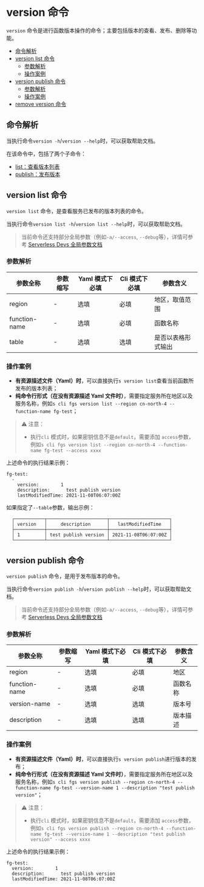 # version 命令

`version` 命令是进行函数版本操作的命令；主要包括版本的查看、发布、删除等功能。

- [命令解析](#命令解析)
- [version list 命令](#version-list-命令)
  - [参数解析](#参数解析)
  - [操作案例](#操作案例)
- [version publish 命令](#version-publish-命令)
  - [参数解析](#参数解析-1)
  - [操作案例](#操作案例-1)
- [remove version 命令](remove.md#remove-version-命令)

## 命令解析

当执行命令`version -h`/`version --help`时，可以获取帮助文档。

在该命令中，包括了两个子命令：

- [list：查看版本列表](#version-list-命令)
- [publish：发布版本](#version-publish-命令)

## version list 命令

`version list` 命令，是查看服务已发布的版本列表的命令。

当执行命令`version list -h`/`version list --help`时，可以获取帮助文档。

> 当前命令还支持部分全局参数（例如`-a/--access`, `--debug`等），详情可参考 [Serverless Devs 全局参数文档](https://serverless-devs.com/serverless-devs/command/readme#全局参数)

### 参数解析

| 参数全称     | 参数缩写 | Yaml 模式下必填 | Cli 模式下必填 | 参数含义                                                                                                                                                                                                                                                                                                   |
| ------------ | -------- | --------------- | -------------- | ---------------------------------------------------------------------------------------------------------------------------------------------------------------------------------------------------------------------------------------------------------------------------------------------------------- |
| region       | -        | 选填            | 必填           | 地区，取值范围 |
| function-name       | -        | 选填            | 必填           | 函数名称 |
| table        | -        | 选填            | 选填           | 是否以表格形式输出 |                                             
### 操作案例

- **有资源描述文件（Yaml）时**，可以直接执行`s version list`查看当前函数所发布的版本列表；
- **纯命令行形式（在没有资源描述 Yaml 文件时）**，需要指定服务所在地区以及服务名称，例如`s cli fgs version list --region cn-north-4 --function-name fg-test`；


> ⚠️ 注意：    
> - 执行`cli` 模式时，如果密钥信息不是`default`，需要添加 `access`参数，例如`s cli fgs version list --region cn-north-4 --function-name fg-test --access xxxx`

上述命令的执行结果示例：

```text
fg-test:
  -
    version:        1
    description:      test publish version
    lastModifiedTime: 2021-11-08T06:07:00Z
```

如果指定了`--table`参数，输出示例：

```text
  ┌───────────┬──────────────────────┬──────────────────────┐
  │ version   │     description      │   lastModifiedTime   │
  ├───────────┼──────────────────────┼──────────────────────┤
  │ 1         │ test publish version │ 2021-11-08T06:07:00Z │
  └───────────┴──────────────────────┴──────────────────────┘
```

## version publish 命令

`version publish` 命令，是用于发布版本的命令。

当执行命令`version publish -h`/`version publish --help`时，可以获取帮助文档。

> 当前命令还支持部分全局参数（例如`-a/--access`, `--debug`等），详情可参考 [Serverless Devs 全局参数文档](https://serverless-devs.com/serverless-devs/command/readme#全局参数)

### 参数解析

| 参数全称              | 参数缩写 | Yaml 模式下必填 | Cli 模式下必填 | 参数含义                                                                                                                                                                                                                                                                                                   |
| --------------------- | -------- | --------------- | -------------- | ---------------------------------------------------------------------------------------------------------------------------------------------------------------------------------------------------------------------------------------------------------------------------------------------------------- |
| region                | -        | 选填            | 必填           | 地区      |
| function-name         | -        | 选填            | 必填           | 函数名称  |
| version-name               | -        | 选填            | 选填           | 版本号    |
| description           | -        | 选填            | 选填           | 版本描述  |

### 操作案例

- **有资源描述文件（Yaml）时**，可以直接执行`s version publish`进行版本的发布；
- **纯命令行形式（在没有资源描述 Yaml 文件时）**，需要指定服务所在地区以及服务名称，例如`s cli fgs version publish --region cn-north-4 --function-name fg-test --version-name 1 --description "test publish version"`；

> ⚠️ 注意：    
> - 执行`cli` 模式时，如果密钥信息不是`default`，需要添加 `access`参数，例如`s cli fgs version publish --region cn-north-4 --function-name fg-test --version-name 1 --description "test publish version" --access xxxx`


上述命令的执行结果示例：

```text
fg-test:
  version:        1
  description:      test publish version
  lastModifiedTime: 2021-11-08T06:07:00Z
```
